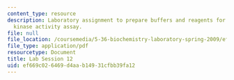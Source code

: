 ```yaml
---
content_type: resource
description: Laboratory assignment to prepare buffers and reagents for the coupled
  kinase activity assay.
file: null
file_location: /coursemedia/5-36-biochemistry-laboratory-spring-2009/ef669c026469d4aab14931cfbb39fa12_ses12.pdf
file_type: application/pdf
resourcetype: Document
title: Lab Session 12
uid: ef669c02-6469-d4aa-b149-31cfbb39fa12
---
```

